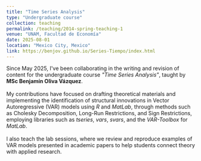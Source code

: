 ```yaml
---
title: "Time Series Analysis"
type: "Undergraduate course"
collection: teaching
permalink: /teaching/2014-spring-teaching-1
venue: "UNAM, Facultad de Economía"
date: 2025-08-01
location: "Mexico City, Mexico"
link: https://benjov.github.io/Series-Tiempo/index.html
---
```


Since May 2025, I've been collaborating in the writing and revision of content for the undergraduate course *"Time Series Analysis"*, taught by **MSc Benjamín Oliva Vázquez**. <br><br>
My contributions have focused on drafting theoretical materials and implementing the identification of structural innovations in Vector Autoregressive (VAR) models using *R* and *MatLab*, through methods such as Cholesky Decomposition, Long-Run Restrictions, and Sign Restrictions, employing libraries such as *tseries*, *vars*, *svars*, and the *VAR-Toolbox* for *MatLab*. <br><br>
I also teach the lab sessions, where we review and reproduce examples of VAR models presented in academic papers to help students connect theory with applied research.